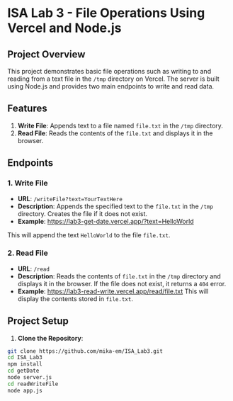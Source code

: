 # ISA Lab 3 - File Operations Using Vercel and Node.js

## Project Overview
This project demonstrates basic file operations such as writing to and reading from a text file in the `/tmp` directory on Vercel. The server is built using Node.js and provides two main endpoints to write and read data.

## Features
1. **Write File**: Appends text to a file named `file.txt` in the `/tmp` directory.
2. **Read File**: Reads the contents of the `file.txt` and displays it in the browser.

## Endpoints

### 1. Write File
- **URL**: `/writeFile?text=YourTextHere`
- **Description**: Appends the specified text to the `file.txt` in the `/tmp` directory. Creates the file if it does not exist.
- **Example**:
https://lab3-get-date.vercel.app/?text=HelloWorld

This will append the text `HelloWorld` to the file `file.txt`.

### 2. Read File
- **URL**: `/read`
- **Description**: Reads the contents of `file.txt` in the `/tmp` directory and displays it in the browser. If the file does not exist, it returns a `404` error.
- **Example**:
https://lab3-read-write.vercel.app/read/file.txt
This will display the contents stored in `file.txt`.

## Project Setup

1. **Clone the Repository**:
 ```bash
 git clone https://github.com/mika-em/ISA_Lab3.git
 cd ISA_Lab3
 npm install
 cd getDate
 node server.js
 cd readWriteFile
 node app.js